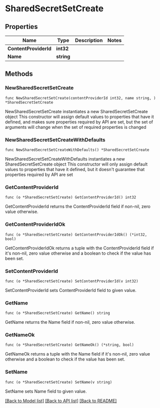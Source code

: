 # SharedSecretSetCreate

## Properties

Name | Type | Description | Notes
------------ | ------------- | ------------- | -------------
**ContentProviderId** | **int32** |  | 
**Name** | **string** |  | 

## Methods

### NewSharedSecretSetCreate

`func NewSharedSecretSetCreate(contentProviderId int32, name string, ) *SharedSecretSetCreate`

NewSharedSecretSetCreate instantiates a new SharedSecretSetCreate object
This constructor will assign default values to properties that have it defined,
and makes sure properties required by API are set, but the set of arguments
will change when the set of required properties is changed

### NewSharedSecretSetCreateWithDefaults

`func NewSharedSecretSetCreateWithDefaults() *SharedSecretSetCreate`

NewSharedSecretSetCreateWithDefaults instantiates a new SharedSecretSetCreate object
This constructor will only assign default values to properties that have it defined,
but it doesn't guarantee that properties required by API are set

### GetContentProviderId

`func (o *SharedSecretSetCreate) GetContentProviderId() int32`

GetContentProviderId returns the ContentProviderId field if non-nil, zero value otherwise.

### GetContentProviderIdOk

`func (o *SharedSecretSetCreate) GetContentProviderIdOk() (*int32, bool)`

GetContentProviderIdOk returns a tuple with the ContentProviderId field if it's non-nil, zero value otherwise
and a boolean to check if the value has been set.

### SetContentProviderId

`func (o *SharedSecretSetCreate) SetContentProviderId(v int32)`

SetContentProviderId sets ContentProviderId field to given value.


### GetName

`func (o *SharedSecretSetCreate) GetName() string`

GetName returns the Name field if non-nil, zero value otherwise.

### GetNameOk

`func (o *SharedSecretSetCreate) GetNameOk() (*string, bool)`

GetNameOk returns a tuple with the Name field if it's non-nil, zero value otherwise
and a boolean to check if the value has been set.

### SetName

`func (o *SharedSecretSetCreate) SetName(v string)`

SetName sets Name field to given value.



[[Back to Model list]](../README.md#documentation-for-models) [[Back to API list]](../README.md#documentation-for-api-endpoints) [[Back to README]](../README.md)


